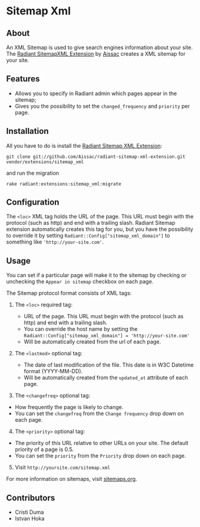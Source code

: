 Sitemap Xml
===

About
---

An XML Sitemap is used to give search engines information about your site. The [Radiant SitemapXML Extension][rse] by [Aissac][ai] creates a XML sitemap for your site.

Features
---

* Allows you to specify in Radiant admin which pages appear in the sitemap;
* Gives you the possibility to set the `changed_frequency` and `priority` per page.

Installation
---

All you have to do is install the [Radiant Sitemap XML Extension][rse]:

    git clone git://github.com/Aissac/radiant-sitemap-xml-extension.git vendor/extensions/sitemap_xml

and run the migration 

    rake radiant:extensions:sitemap_xml:migrate
    
Configuration
---

The `<loc>` XML tag holds the URL of the page. This URL must begin with the protocol (such as http) and end with a trailing slash. Radiant Sitemap extension automatically creates this tag for you, but you have the possibility to override it by setting `Radiant::Config["sitemap_xml_domain"]` to something like `'http://your-site.com'`.

Usage
---

You can set if a particular page will make it to the sitemap by checking or unchecking the `Appear in sitemap` checkbox on each page.

The Sitemap protocol format consists of XML tags:

1. The `<loc>` required tag:
  
    * URL of the page. This URL must begin with the protocol (such as http) and end with a trailing slash.
    * You can override the host name by setting the `Radiant::Config["sitemap_xml_domain"] = 'http://your-site.com'`
    * Will be automatically created from the url of each page.
    
2. The `<lastmod>` optional tag:
  
   * The date of last modification of the file. This date is in W3C Datetime format (YYYY-MM-DD).
   * Will be automatically created from the `updated_at` attribute of each page.

3. The `<changefreq>` optional tag:
  
  * How frequently the page is likely to change.
  * You can set the `changefreq` from the `Change frequency` drop down on each page.

4. The `<priority>` optional tag:
  
  * The priority of this URL relative to other URLs on your site. The default priority of a page is 0.5.
  * You can set the `priority` from the `Priority` drop down on each page.

5. Visit `http://yoursite.com/sitemap.xml`

For more information on sitemaps, visit [sitemaps.org][sitemaps].

Contributors
---

* Cristi Duma
* Istvan Hoka

[sitemaps]: http://www.sitemaps.org/
[ai]: http://www.aissac.ro/
[rd]: http://radiantcms.org/
[rse]: http://blog.aissac.ro/radiant/sitemap-xml-extension/